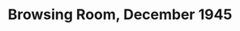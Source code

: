 ---
_date: December, 1945
derivativo_link: https://derivativo-3.library.columbia.edu/iiif/2/ldpd:341264/
dlc_link: https://dlc.library.columbia.edu/catalog/cul:crjdfn2zfn
format: photographs
iiif_json: https://derivativo-3.library.columbia.edu/iiif/2/ldpd:341264/info.json
name: 
native_jpg: https://derivativo-3.library.columbia.edu/iiif/2/ldpd:341264/full/!768,768/0/native.jpg
shelf_location: Box no. Box 162, Folder no. Folder 9 (Buildings & Grounds - Morningside
  - Butler Library, Browsing Room), Historical Photograph Collection
subjects: Academic libraries; New York (N.Y.); Butler Library
summary: Students in the Butler Library Browsing Room, December 1945.
title: Browsing Room, December 1945
layout: photo-page
---